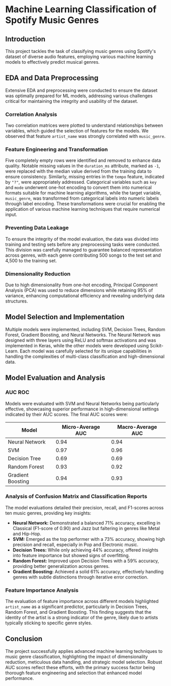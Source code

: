 # Machine Learning Classification of Spotify Music Genres

## Introduction
This project tackles the task of classifying music genres using Spotify's dataset of diverse audio features, employing various machine learning models to effectively predict musical genres.

## EDA and Data Preprocessing
Extensive EDA and preprocessing were conducted to ensure the dataset was optimally prepared for ML models, addressing various challenges critical for maintaining the integrity and usability of the dataset.

### Correlation Analysis
Two correlation matrices were plotted to understand relationships between variables, which guided the selection of features for the models. We observed that feature `artist_name` was strongly correlated with `music_genre`.

### Feature Engineering and Transformation
Five completely empty rows were identified and removed to enhance data quality. Notable missing values in the `duration_ms` attribute, marked as `-1`, were replaced with the median value derived from the training data to ensure consistency. Similarly, missing entries in the `tempo` feature, indicated by `"?"`, were appropriately addressed. Categorical variables such as `key` and `mode` underwent one-hot encoding to convert them into numerical formats suitable for machine learning algorithms, while the target variable, `music_genre`, was transformed from categorical labels into numeric labels through label encoding. These transformations were crucial for enabling the application of various machine learning techniques that require numerical input.

### Preventing Data Leakage
To ensure the integrity of the model evaluation, the data was divided into training and testing sets before any preprocessing tasks were conducted. This division was carefully managed to guarantee balanced representation across genres, with each genre contributing 500 songs to the test set and 4,500 to the training set.

### Dimensionality Reduction
Due to high dimensionality from one-hot encoding, Principal Component Analysis (PCA) was used to reduce dimensions while retaining 95% of variance, enhancing computational efficiency and revealing underlying data structures.

## Model Selection and Implementation
Multiple models were implemented, including SVM, Decision Trees, Random Forest, Gradient Boosting, and Neural Networks. The Neural Network was designed with three layers using ReLU and softmax activations and was implemented in Keras, while the other models were developed using Scikit-Learn. Each model was carefully selected for its unique capabilities in handling the complexities of multi-class classification and high-dimensional data.

## Model Evaluation and Analysis

### AUC ROC
Models were evaluated with SVM and Neural Networks being particularly effective, showcasing superior performance in high-dimensional settings indicated by their AUC scores. The final AUC scores were:

| Model              | Micro-Average AUC | Macro-Average AUC |
|--------------------|-------------------|-------------------|
| Neural Network     | 0.94              | 0.94              |
| SVM                | 0.97              | 0.96              |
| Decision Tree      | 0.69              | 0.69              |
| Random Forest      | 0.93              | 0.92              |
| Gradient Boosting  | 0.94              | 0.93              |

### Analysis of Confusion Matrix and Classification Reports
The model evaluations detailed their precision, recall, and F1-scores across ten music genres, providing key insights:

- **Neural Network:** Demonstrated a balanced 71% accuracy, excelling in Classical (F1-score of 0.90) and Jazz but faltering in genres like Metal and Hip-Hop.
- **SVM:** Emerged as the top performer with a 73% accuracy, showing high precision and recall, especially in Pop and Electronic music.
- **Decision Trees:** While only achieving 44% accuracy, offered insights into feature importance but showed signs of overfitting.
- **Random Forest:** Improved upon Decision Trees with a 59% accuracy, providing better generalization across genres.
- **Gradient Boosting:** Achieved a solid 61% accuracy, effectively handling genres with subtle distinctions through iterative error correction.

### Feature Importance Analysis
The evaluation of feature importance across different models highlighted `artist_name` as a significant predictor, particularly in Decision Trees, Random Forest, and Gradient Boosting. This finding suggests that the identity of the artist is a strong indicator of the genre, likely due to artists typically sticking to specific genre styles.

## Conclusion
The project successfully applies advanced machine learning techniques to music genre classification, highlighting the impact of dimensionality reduction, meticulous data handling, and strategic model selection. Robust AUC scores reflect these efforts, with the primary success factor being thorough feature engineering and selection that enhanced model performance.
